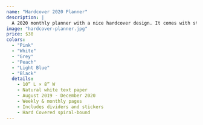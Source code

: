 ```yaml
---
name: "Hardcover 2020 Planner"
description: |
  A 2020 monthly planner with a nice hardcover design. It comes with stickers, dividers and has multiple colours to choose from.
image: "hardcover-planner.jpg"
price: $30
colors:
  - "Pink"
  - "White"
  - "Grey"
  - "Peach"
  - "Light Blue"
  - "Black"
  details:
    - 10” L × 8” W
    - Natural white text paper
    - August 2019 - December 2020
    - Weekly & monthly pages
    - Includes dividers and stickers
    - Hard Covered spiral-bound
---
```

